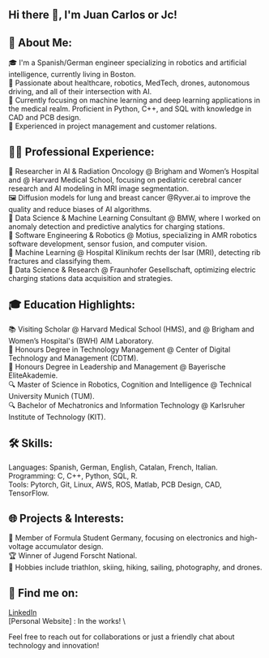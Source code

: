 ## Hi there 👋, I'm Juan Carlos or Jc!

## 🌱 About Me:

  🎓 I'm a Spanish/German engineer specializing in robotics and artificial intelligence, currently living in Boston. \
  🤖 Passionate about healthcare, robotics, MedTech, drones, autonomous driving, and all of their intersection with AI. \
  🧠 Currently focusing on machine learning and deep learning applications in the medical realm. Proficient in Python, C++, and SQL with knowledge in CAD and PCB design. \
  💼 Experienced in project management and customer relations.

## 👨‍💻 Professional Experience:

  🏥 Researcher in AI & Radiation Oncology @ Brigham and Women’s Hospital and @ Harvard Medical School, focusing on pediatric cerebral cancer research and AI modeling in MRI image segmentation. \
  🖼️ Diffusion models for lung and breast cancer @Ryver.ai to improve the quality and reduce biases of AI algorithms. \
  🚗 Data Science & Machine Learning Consultant @ BMW, where I worked on anomaly detection and predictive analytics for charging stations. \
  🤖 Software Engineering & Robotics @ Motius, specializing in AMR robotics software development, sensor fusion, and computer vision. \
  🏥 Machine Learning @ Hospital Klinikum rechts der Isar (MRI), detecting rib fractures and classifying them. \
  🚙 Data Science & Research @ Fraunhofer Gesellschaft, optimizing electric charging stations data acquisition and strategies. 

## 🎓 Education Highlights:
  
  📚 Visiting Scholar @ Harvard Medical School (HMS), and @ Brigham and Women’s Hospital's (BWH) AIM Laboratory. \
  🧰 Honours Degree in Technology Management @ Center of Digital Technology and Management (CDTM). \
  🌟 Honours Degree in Leadership and Management @ Bayerische EliteAkademie. \
  🔍 Master of Science in Robotics, Cognition and Intelligence @ Technical University Munich (TUM). \
  🔍 Bachelor of Mechatronics and Information Technology @ Karlsruher Institute of Technology (KIT). 
    
## 🛠️ Skills:
  Languages: Spanish, German, English, Catalan, French, Italian. \
  Programming: C, C++, Python, SQL, R. \
  Tools: Pytorch, Git, Linux, AWS, ROS, Matlab, PCB Design, CAD, TensorFlow. 

## 🌐 Projects & Interests:

  🤖 Member of Formula Student Germany, focusing on electronics and high-voltage accumulator design. \
  🏆 Winner of Jugend Forscht National. \
  📸 Hobbies include triathlon, skiing, hiking, sailing, photography, and drones.

## 🔗 Find me on:

  [LinkedIn](https://www.linkedin.com/in/juan-carlos-climent-pardo/) \
  [Personal Website] : In the works! \
  

Feel free to reach out for collaborations or just a friendly chat about technology and innovation!

<!--
**jc-cp/jc-cp** is a ✨ _special_ ✨ repository because its `README.md` (this file) appears on your GitHub profile.

Here are some ideas to get you started:

- 🔭 I’m currently working on ...
- 🌱 I’m currently learning ...
- 👯 I’m looking to collaborate on ...
- 🤔 I’m looking for help with ...
- 💬 Ask me about ...
- 📫 How to reach me: ...
- 😄 Pronouns: ...
- ⚡ Fun fact: ...
-->
